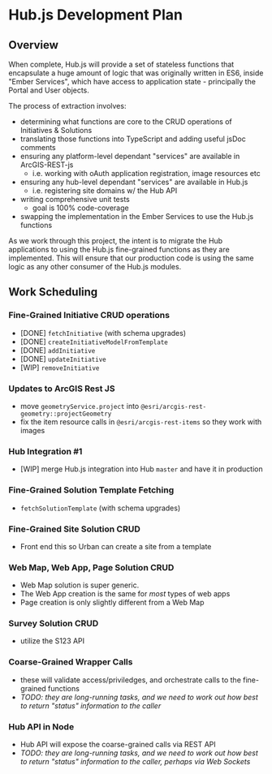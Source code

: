 # Hub.js Development Plan

## Overview
When complete, Hub.js will provide a set of stateless functions that encapsulate a huge amount of logic that was originally written in ES6, inside "Ember Services", which have access to application state - principally the Portal and User objects.

The process of extraction involves: 

- determining what functions are core to the CRUD operations of Initiatives & Solutions
- translating those functions into TypeScript and adding useful jsDoc comments
- ensuring any platform-level dependant "services" are available in ArcGIS-REST-js 
  - i.e. working with oAuth application registration, image resources etc
- ensuring any hub-level dependant "services" are available in Hub.js
  - i.e. registering site domains w/ the Hub API
- writing comprehensive unit tests
  - goal is 100% code-coverage
- swapping the implementation in the Ember Services to use the Hub.js functions

As we work through this project, the intent is to migrate the Hub applications to using the Hub.js fine-grained functions as they are implemented. This will ensure that our production code is using the same logic as any other consumer of the Hub.js modules.

## Work Scheduling

### Fine-Grained Initiative CRUD operations
- [DONE] `fetchInitiative` (with schema upgrades)
- [DONE] `createInitiativeModelFromTemplate`
- [DONE] `addInitiative`
- [DONE] `updateInitiative`
- [WIP] `removeInitiative`

### Updates to ArcGIS Rest JS
- move `geometryService.project` into `@esri/arcgis-rest-geometry::projectGeometry`
- fix the item resource calls in `@esri/arcgis-rest-items` so they work with images

### Hub Integration #1
- [WIP] merge Hub.js integration into Hub `master` and have it in production

### Fine-Grained Solution Template Fetching
- `fetchSolutionTemplate` (with schema upgrades)

### Fine-Grained Site Solution CRUD
- Front end this so Urban can create a site from a template

### Web Map, Web App, Page Solution CRUD
- Web Map solution is super generic.
- The Web App creation is the same for *most* types of web apps
- Page creation is only slightly different from a Web Map

### Survey Solution CRUD
- utilize the S123 API

### Coarse-Grained Wrapper Calls
- these will validate access/priviledges, and orchestrate calls to the fine-grained functions
- *TODO: they are long-running tasks, and we need to work out how best to return "status" information to the caller*

### Hub API in Node
- Hub API will expose the coarse-grained calls via REST API
- *TODO: they are long-running tasks, and we need to work out how best to return "status" information to the caller, perhaps via Web Sockets*